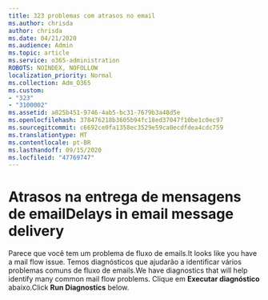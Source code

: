 ```yaml
---
title: 323 problemas com atrasos no email
ms.author: chrisda
author: chrisda
ms.date: 04/21/2020
ms.audience: Admin
ms.topic: article
ms.service: o365-administration
ROBOTS: NOINDEX, NOFOLLOW
localization_priority: Normal
ms.collection: Adm_O365
ms.custom:
- "323"
- "3100002"
ms.assetid: a825b451-9746-4ab5-bc31-7679b3a48d5e
ms.openlocfilehash: 378476218b3605b94fc18ed37047f10be1c0ec97
ms.sourcegitcommit: c6692ce0fa1358ec3529e59ca0ecdfdea4cdc759
ms.translationtype: MT
ms.contentlocale: pt-BR
ms.lasthandoff: 09/15/2020
ms.locfileid: "47769747"
---
```

# <a name="delays-in-email-message-delivery"></a><span data-ttu-id="257c2-102">Atrasos na entrega de mensagens de email</span><span class="sxs-lookup"><span data-stu-id="257c2-102">Delays in email message delivery</span></span>

<span data-ttu-id="257c2-103">Parece que você tem um problema de fluxo de emails.</span><span class="sxs-lookup"><span data-stu-id="257c2-103">It looks like you have a mail flow issue.</span></span> <span data-ttu-id="257c2-104">Temos diagnósticos que ajudarão a identificar vários problemas comuns de fluxo de emails.</span><span class="sxs-lookup"><span data-stu-id="257c2-104">We have diagnostics that will help identify many common mail flow problems.</span></span> <span data-ttu-id="257c2-105">Clique em **Executar diagnóstico** abaixo.</span><span class="sxs-lookup"><span data-stu-id="257c2-105">Click **Run Diagnostics** below.</span></span>

